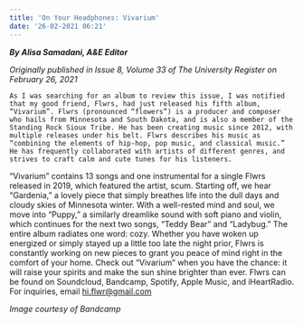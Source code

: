 ```yaml
---
title: 'On Your Headphones: Vivarium'
date: '26-02-2021 06:21'
---
```


_**By Alisa Samadani, A&E Editor**_

_Originally published in Issue 8, Volume 33 of The University Register on February 26, 2021_

    As I was searching for an album to review this issue, I was notified that my good friend, Flwrs, had just released his fifth album, “Vivarium”. Flwrs (pronounced “flowers”) is a producer and composer who hails from Minnesota and South Dakota, and is also a member of the Standing Rock Sioux Tribe. He has been creating music since 2012, with multiple releases under his belt. Flwrs describes his music as “combining the elements of hip-hop, pop music, and classical music.” He has frequently collaborated with artists of different genres, and strives to craft calm and cute tunes for his listeners. 
“Vivarium” contains 13 songs and one instrumental for a single Flwrs released in 2019, which featured the artist, scum. Starting off, we hear “Gardenia,” a lovely piece that simply breathes life into the dull days and cloudy skies of Minnesota winter. With a well-rested mind and soul, we move into “Puppy,” a similarly dreamlike sound with soft piano and violin, which continues for the next two songs, “Teddy Bear” and “Ladybug.” The entire album radiates one word: cozy. Whether you have woken up energized or simply stayed up a little too late the night prior, Flwrs is constantly working on new pieces to grant you peace of mind right in the comfort of your home. Check out “Vivarium” when you have the chance: it will raise your spirits and make the sun shine brighter than ever.
Flwrs can be found on Soundcloud, Bandcamp, Spotify, Apple Music, and iHeartRadio.
For inquiries, email hi.flwr@gmail.com 

_Image courtesy of Bandcamp_

